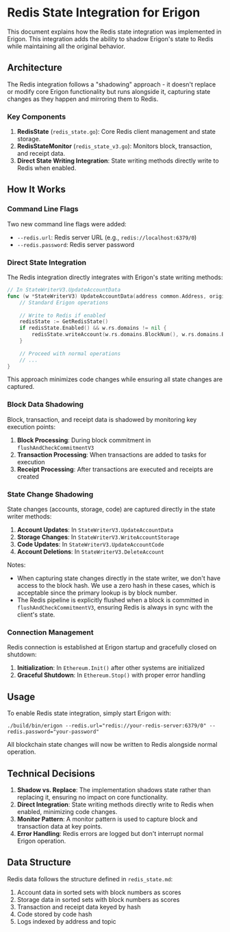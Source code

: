 # Redis State Integration for Erigon

This document explains how the Redis state integration was implemented in Erigon. This integration adds the ability to shadow Erigon's state to Redis while maintaining all the original behavior.

## Architecture

The Redis integration follows a "shadowing" approach - it doesn't replace or modify core Erigon functionality but runs alongside it, capturing state changes as they happen and mirroring them to Redis.

### Key Components

1. **RedisState** (`redis_state.go`): Core Redis client management and state storage.
2. **RedisStateMonitor** (`redis_state_v3.go`): Monitors block, transaction, and receipt data.
3. **Direct State Writing Integration**: State writing methods directly write to Redis when enabled.

## How It Works

### Command Line Flags

Two new command line flags were added:
- `--redis.url`: Redis server URL (e.g., `redis://localhost:6379/0`)
- `--redis.password`: Redis server password

### Direct State Integration

The Redis integration directly integrates with Erigon's state writing methods:

```go
// In StateWriterV3.UpdateAccountData
func (w *StateWriterV3) UpdateAccountData(address common.Address, original, account *accounts.Account) error {
    // Standard Erigon operations
    
    // Write to Redis if enabled
    redisState := GetRedisState()
    if redisState.Enabled() && w.rs.domains != nil {
        redisState.writeAccount(w.rs.domains.BlockNum(), w.rs.domains.BlockHash(), address, account)
    }
    
    // Proceed with normal operations
    // ...
}
```

This approach minimizes code changes while ensuring all state changes are captured.

### Block Data Shadowing

Block, transaction, and receipt data is shadowed by monitoring key execution points:

1. **Block Processing**: During block commitment in `flushAndCheckCommitmentV3`
2. **Transaction Processing**: When transactions are added to tasks for execution
3. **Receipt Processing**: After transactions are executed and receipts are created

### State Change Shadowing

State changes (accounts, storage, code) are captured directly in the state writer methods:

1. **Account Updates**: In `StateWriterV3.UpdateAccountData`
2. **Storage Changes**: In `StateWriterV3.WriteAccountStorage`
3. **Code Updates**: In `StateWriterV3.UpdateAccountCode`
4. **Account Deletions**: In `StateWriterV3.DeleteAccount`

Notes: 
- When capturing state changes directly in the state writer, we don't have access to the block hash. We use a zero hash in these cases, which is acceptable since the primary lookup is by block number.
- The Redis pipeline is explicitly flushed when a block is committed in `flushAndCheckCommitmentV3`, ensuring Redis is always in sync with the client's state.

### Connection Management

Redis connection is established at Erigon startup and gracefully closed on shutdown:

1. **Initialization**: In `Ethereum.Init()` after other systems are initialized
2. **Graceful Shutdown**: In `Ethereum.Stop()` with proper error handling

## Usage

To enable Redis state integration, simply start Erigon with:

```
./build/bin/erigon --redis.url="redis://your-redis-server:6379/0" --redis.password="your-password"
```

All blockchain state changes will now be written to Redis alongside normal operation.

## Technical Decisions

1. **Shadow vs. Replace**: The implementation shadows state rather than replacing it, ensuring no impact on core functionality.
2. **Direct Integration**: State writing methods directly write to Redis when enabled, minimizing code changes.
3. **Monitor Pattern**: A monitor pattern is used to capture block and transaction data at key points.
4. **Error Handling**: Redis errors are logged but don't interrupt normal Erigon operation.

## Data Structure

Redis data follows the structure defined in `redis_state.md`:

1. Account data in sorted sets with block numbers as scores
2. Storage data in sorted sets with block numbers as scores
3. Transaction and receipt data keyed by hash
4. Code stored by code hash
5. Logs indexed by address and topic